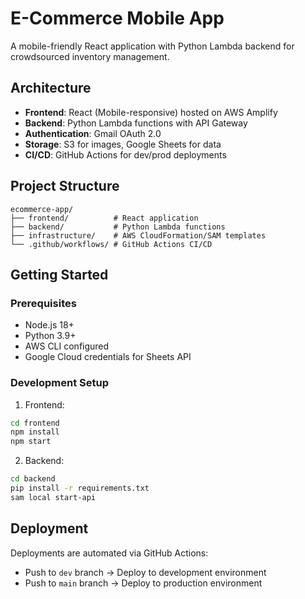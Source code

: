# E-Commerce Mobile App

A mobile-friendly React application with Python Lambda backend for crowdsourced inventory management.

## Architecture

- **Frontend**: React (Mobile-responsive) hosted on AWS Amplify
- **Backend**: Python Lambda functions with API Gateway
- **Authentication**: Gmail OAuth 2.0
- **Storage**: S3 for images, Google Sheets for data
- **CI/CD**: GitHub Actions for dev/prod deployments

## Project Structure

```
ecommerce-app/
├── frontend/          # React application
├── backend/           # Python Lambda functions
├── infrastructure/    # AWS CloudFormation/SAM templates
└── .github/workflows/ # GitHub Actions CI/CD
```

## Getting Started

### Prerequisites
- Node.js 18+
- Python 3.9+
- AWS CLI configured
- Google Cloud credentials for Sheets API

### Development Setup

1. Frontend:
```bash
cd frontend
npm install
npm start
```

2. Backend:
```bash
cd backend
pip install -r requirements.txt
sam local start-api
```

## Deployment

Deployments are automated via GitHub Actions:
- Push to `dev` branch → Deploy to development environment
- Push to `main` branch → Deploy to production environment